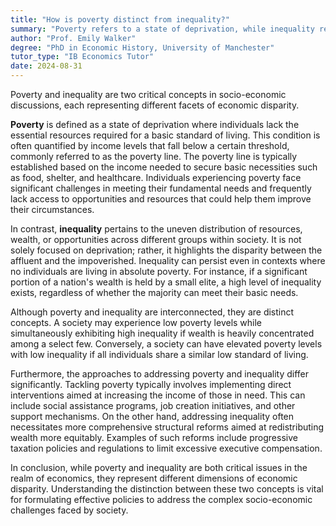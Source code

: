 ```yaml
---
title: "How is poverty distinct from inequality?"
summary: "Poverty refers to a state of deprivation, while inequality refers to the uneven distribution of resources or wealth."
author: "Prof. Emily Walker"
degree: "PhD in Economic History, University of Manchester"
tutor_type: "IB Economics Tutor"
date: 2024-08-31
---
```


Poverty and inequality are two critical concepts in socio-economic discussions, each representing different facets of economic disparity.

**Poverty** is defined as a state of deprivation where individuals lack the essential resources required for a basic standard of living. This condition is often quantified by income levels that fall below a certain threshold, commonly referred to as the poverty line. The poverty line is typically established based on the income needed to secure basic necessities such as food, shelter, and healthcare. Individuals experiencing poverty face significant challenges in meeting their fundamental needs and frequently lack access to opportunities and resources that could help them improve their circumstances.

In contrast, **inequality** pertains to the uneven distribution of resources, wealth, or opportunities across different groups within society. It is not solely focused on deprivation; rather, it highlights the disparity between the affluent and the impoverished. Inequality can persist even in contexts where no individuals are living in absolute poverty. For instance, if a significant portion of a nation's wealth is held by a small elite, a high level of inequality exists, regardless of whether the majority can meet their basic needs.

Although poverty and inequality are interconnected, they are distinct concepts. A society may experience low poverty levels while simultaneously exhibiting high inequality if wealth is heavily concentrated among a select few. Conversely, a society can have elevated poverty levels with low inequality if all individuals share a similar low standard of living.

Furthermore, the approaches to addressing poverty and inequality differ significantly. Tackling poverty typically involves implementing direct interventions aimed at increasing the income of those in need. This can include social assistance programs, job creation initiatives, and other support mechanisms. On the other hand, addressing inequality often necessitates more comprehensive structural reforms aimed at redistributing wealth more equitably. Examples of such reforms include progressive taxation policies and regulations to limit excessive executive compensation.

In conclusion, while poverty and inequality are both critical issues in the realm of economics, they represent different dimensions of economic disparity. Understanding the distinction between these two concepts is vital for formulating effective policies to address the complex socio-economic challenges faced by society.
    